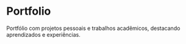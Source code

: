 # Portfolio
Portfólio com projetos pessoais e trabalhos acadêmicos, destacando aprendizados e experiências.

